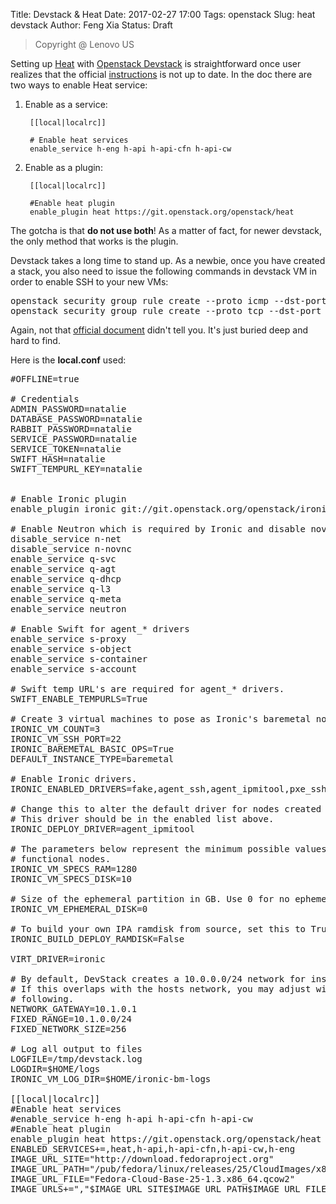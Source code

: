 Title: Devstack & Heat
Date: 2017-02-27 17:00
Tags: openstack
Slug: heat devstack
Author: Feng Xia
Status: Draft

> <span class="myhighlight">Copyright @ Lenovo US</span>

Setting up [Heat][1] with [Openstack Devstack][2] is straightforward
once user realizes that the official [instructions][3] is not
up to date. In the doc there are two ways to enable Heat service:

1. Enable as a service:

        [[local|localrc]]

        # Enable heat services
        enable_service h-eng h-api h-api-cfn h-api-cw
    
2. Enable as a plugin:
    
        [[local|localrc]]

        #Enable heat plugin
        enable_plugin heat https://git.openstack.org/openstack/heat

The gotcha is that **do not use both**! As a matter of fact, for newer
devstack, the only method that works is the plugin.

[1]: https://wiki.openstack.org/wiki/Heat
[2]: https://docs.openstack.org/developer/devstack/
[3]: https://docs.openstack.org/developer/heat/getting_started/on_devstack.html
 
Devstack takes a long time to stand up. As a newbie, once you have
created a stack, you also need to issue the following commands in
devstack VM in order to enable SSH to your new VMs:

<pre class="brush:bash;">
openstack security group rule create --proto icmp --dst-port 0 default
openstack security group rule create --proto tcp --dst-port 22 default
</pre>

Again, not that [official document][4] didn't tell you. It's just
buried deep and hard to find.

[4]: https://docs.openstack.org/developer/devstack/networking.html

Here is the __local.conf__ used:

<pre class="brush:plain;">
#OFFLINE=true

# Credentials
ADMIN_PASSWORD=natalie
DATABASE_PASSWORD=natalie
RABBIT_PASSWORD=natalie
SERVICE_PASSWORD=natalie
SERVICE_TOKEN=natalie
SWIFT_HASH=natalie
SWIFT_TEMPURL_KEY=natalie


# Enable Ironic plugin
enable_plugin ironic git://git.openstack.org/openstack/ironic

# Enable Neutron which is required by Ironic and disable nova-network.
disable_service n-net
disable_service n-novnc
enable_service q-svc
enable_service q-agt
enable_service q-dhcp
enable_service q-l3
enable_service q-meta
enable_service neutron
​
# Enable Swift for agent_* drivers
enable_service s-proxy
enable_service s-object
enable_service s-container
enable_service s-account

# Swift temp URL's are required for agent_* drivers.
SWIFT_ENABLE_TEMPURLS=True

# Create 3 virtual machines to pose as Ironic's baremetal nodes.
IRONIC_VM_COUNT=3
IRONIC_VM_SSH_PORT=22
IRONIC_BAREMETAL_BASIC_OPS=True
DEFAULT_INSTANCE_TYPE=baremetal

# Enable Ironic drivers.
IRONIC_ENABLED_DRIVERS=fake,agent_ssh,agent_ipmitool,pxe_ssh,pxe_ipmitool

# Change this to alter the default driver for nodes created by devstack.
# This driver should be in the enabled list above.
IRONIC_DEPLOY_DRIVER=agent_ipmitool

# The parameters below represent the minimum possible values to create
# functional nodes.
IRONIC_VM_SPECS_RAM=1280
IRONIC_VM_SPECS_DISK=10

# Size of the ephemeral partition in GB. Use 0 for no ephemeral partition.
IRONIC_VM_EPHEMERAL_DISK=0

# To build your own IPA ramdisk from source, set this to True
IRONIC_BUILD_DEPLOY_RAMDISK=False

VIRT_DRIVER=ironic

# By default, DevStack creates a 10.0.0.0/24 network for instances.
# If this overlaps with the hosts network, you may adjust with the
# following.
NETWORK_GATEWAY=10.1.0.1
FIXED_RANGE=10.1.0.0/24
FIXED_NETWORK_SIZE=256

# Log all output to files
LOGFILE=/tmp/devstack.log
LOGDIR=$HOME/logs
IRONIC_VM_LOG_DIR=$HOME/ironic-bm-logs

[[local|localrc]]
#Enable heat services
#enable_service h-eng h-api h-api-cfn h-api-cw
#Enable heat plugin
enable_plugin heat https://git.openstack.org/openstack/heat
ENABLED_SERVICES+=,heat,h-api,h-api-cfn,h-api-cw,h-eng
IMAGE_URL_SITE="http://download.fedoraproject.org"
IMAGE_URL_PATH="/pub/fedora/linux/releases/25/CloudImages/x86_64/images/"
IMAGE_URL_FILE="Fedora-Cloud-Base-25-1.3.x86_64.qcow2"
IMAGE_URLS+=","$IMAGE_URL_SITE$IMAGE_URL_PATH$IMAGE_URL_FILE
</pre>
